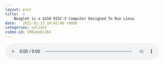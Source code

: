```yaml
---
layout: post
title:  >
    BeagleV is a $150 RISC-V Computer Designed To Run Linux
date:   2021-01-13 20:45:00 +0000
categories: solidot
video-id: SMEwmaEsJ64
---
```


<audio src="/assets/c0d35833be794832f9b186c75e6615d0.mp3" style="width: 100%;" controls></audio>

